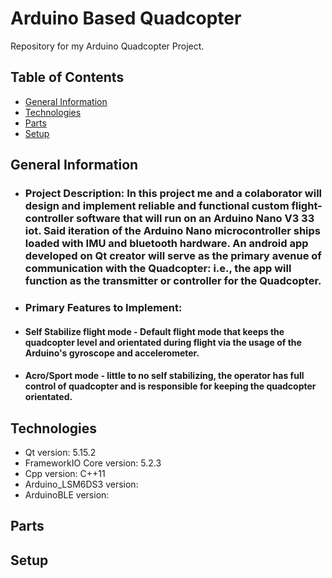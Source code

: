 # Arduino Based Quadcopter
Repository for my Arduino Quadcopter Project.

## Table of Contents
* [General Information](#general-information)
* [Technologies](#technologies)
* [Parts](#parts)
* [Setup](#todo)

## General Information
* ### Project Description: In this project me and a colaborator will design and implement reliable and functional custom flight-controller software that will run on an Arduino Nano V3 33 iot. Said iteration of the Arduino Nano microcontroller ships loaded with IMU and bluetooth hardware. An android app developed on Qt creator will serve as the primary avenue of communication with the Quadcopter: i.e., the app will function as the transmitter or controller for the Quadcopter. 
* ### Primary Features to Implement:
- #### Self Stabilize flight mode - Default flight mode that keeps the quadcopter level and orientated during flight via the usage of the Arduino's gyroscope and accelerometer. 
- #### Acro/Sport mode - little to no self stabilizing, the operator has full control of quadcopter and is responsible for keeping the quadcopter orientated. 

## Technologies
* Qt version: 5.15.2
* FrameworkIO Core version: 5.2.3
* Cpp version: C++11
* Arduino_LSM6DS3 version: 
* ArduinoBLE version:

## Parts 

## Setup
